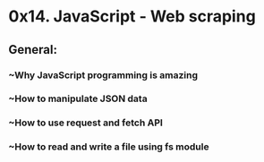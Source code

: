 # 0x14. JavaScript - Web scraping

## General:

### ~Why JavaScript programming is amazing
### ~How to manipulate JSON data
### ~How to use request and fetch API
### ~How to read and write a file using fs module
